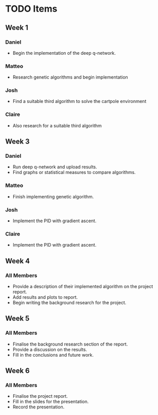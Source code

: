 # TODO Items

## Week 1

### Daniel
* Begin the implementation of the deep q-network.

### Matteo
* Research genetic algorithms and begin implementation

### Josh
* Find a suitable third algorithm to solve the cartpole environment

### Claire
* Also research for a suitable third algorithm

## Week 3

### Daniel
* Run deep q-network and upload results. 
* Find graphs or statistical measures to compare algorithms.

### Matteo
* Finish implementing genetic algorithm.

### Josh
* Implement the PID with gradient ascent. 

### Claire
* Implement the PID with gradient ascent. 

## Week 4

### All Members
* Provide a description of their implemented algorithm on the project report. 
* Add results and plots to report.
* Begin writing the background research for the project.

## Week 5

### All Members
* Finalise the background research section of the report.
* Provide a discussion on the results. 
* Fill in the conclusions and future work.

## Week 6

### All Members
* Finalise the project report. 
* Fill in the slides for the presentation.
* Record the presentation. 



